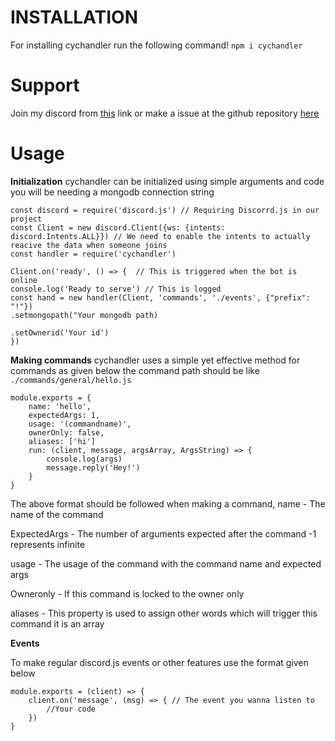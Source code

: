 # INSTALLATION
For installing cychandler run the following command!
```npm i cychandler```

 # Support

 Join my discord from [this](https://discord.gg/djrjWh2YsM) link or make a issue at the github repository [here](https://github.com/arnav7633/cyc-handler/issues)
# Usage

**Initialization**
cychandler can be initialized using simple arguments and code you will be needing a mongodb connection string
```
const discord = require('discord.js') // Requiring Discorrd.js in our project
const Client = new discord.Client({ws: {intents: discord.Intents.ALL}}) // We need to enable the intents to actually reacive the data when someone joins
const handler = require('cychandler')

Client.on('ready', () => {  // This is triggered when the bot is online
console.log('Ready to serve') // This is logged
const hand = new handler(Client, 'commands', './events', {"prefix": "!"})
.setmongopath("Your mongodb path)

.setOwnerid('Your id')
})
```

**Making commands**
cychandler uses a simple yet effective method for commands as given below
the command path should be like `./commands/general/hello.js`
```
module.exports = {
    name: 'hello',
    expectedArgs: 1,
    usage: '(commandname)',
    ownerOnly: false,
    aliases: ['hi']
    run: (client, message, argsArray, ArgsString) => {
        console.log(args)
        message.reply('Hey!')
    }
}
```
The above format should be followed when making a command, 
name - The name of the command

ExpectedArgs - The number of arguments expected after the command -1 represents infinite

usage - The usage of the command with the command name and expected args

Owneronly - If this command is locked to the owner only 

aliases - This property is used to assign other words which will trigger this command it is an array

**Events**

To make regular discord.js events or other features use the format given below
```
module.exports = (client) => {
    client.on('message', (msg) => { // The event you wanna listen to
        //Your code
    })
}
```